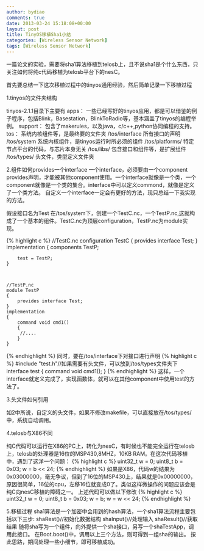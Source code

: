 ```yaml
---
author: bydiao
comments: true
date: 2013-03-24 15:18:08+00:00
layout: post
title: TinyOS移植Sha1小结
categories: [Wireless Sensor Network]
tags: [Wireless Sensor Network]
---
```


一篇论文的实验，需要将sha1算法移植到telosb上，且不说sha1是个什么东西，只关注如何将纯c代码移植为telosb平台下的nesC。

首先要总结一下这次移植过程中的tinyos通用经验，然后简单记录一下移植过程

1.tinyos的文件夹结构

tinyos-2.1.1目录下主要有
apps：
一些已经写好的tinyos应用，都是可以借鉴的例子程序，包括Blink，Basestation，BlinkToRadio等，基本涵盖了tinyos的编程举例。
support：
包含了makerules，以及java，c/c++,python协同编程的支持。
tos：
系统内核组件等，是最终要的文件夹
/tos/interface  所有接口的声明
/tos/system     系统内核组件，是tinyos运行时所必须的组件
/tos/platforms/ 特定节点平台的代码，与芯片本身无关
/tos/libs/      包含接口和组件等，是扩展组件
/tos/types/     头文件，类型定义文件夹

2.组件如何provides一个interface
一个interface，必须要由一个component provides声明，才能被其他component使用。一个interface就像是一个类，一个component就像是一个类的集合。interface中可以定义commond，就像是定义了一个类方法。
自定义一个interface一定会有更好的方法，现只总结一下我实现的方法。

假设接口名为Test
在/tos/system下，创建一个TestC.nc，一个TestP.nc,这就构成了一个基本的组件。TestC.nc为顶层configuration，TestP.nc为module实现。

{% highlight c %}
    //TestC.nc
    configuration TestC
    {
        provides interface Test;
    }
    implementation
    {
        components TestP;

        test = TestP;
    }



    //TestP.nc
    module TestP
    {
        provides interface Test;
    }
    implementation
    {
        command void cmd1()
        {
         //....
        }
    }            
{% endhighlight %}
同时，要在/tos/interface下对接口进行声明
{% highlight c %}
    #include "test.h"//如果需要有头文件，可以放到/tos/types文件夹下
    interface test
    {
        command void cmd1();
    }
{% endhighlight %}
这样，一个interface就定义完成了，实现函数体，就可以在其他component中使用test的方法了。

3.头文件如何引用

如2中所说，自定义的头文件，如果不修改makefile，可以直接放在/tos/types/中，系统自动调用。

4.telosb与X86不同

纯C代码可以运行在X86的PC上，转化为nesC，有时候也不能完全运行在telosb上，telosb的处理器是16位的MSP430,8MHZ，10KB RAM。在这次代码移植中，遇到了这洋一个问题：
{% highlight c %}
    uint32_t w = 0;
    uint8_t b = 0x03;
    w = b << 24;
{% endhighlight %}
如果是X86，代码w的结果为0x03000000，毫无争议，但到了16位的MSP430上，结果就是0x00000000，原因很简单，16位的cpu，左移16位就变成0了。类似这样微操作的问题应该会是纯C向nesC移植的障碍之一。
上述代码可以做以下修改
{% highlight c %}
    uint32_t w = 0;
    uint8_t b = 0x03;
    w = b;
    w = w << 24;
{% endhighlight %}

5.移植过程
sha1算法是一个加密中会用到的hash算法，一个sha1算法流程主要包括以下三步:
shaRest()//初始化数据结构
shaInput()//处理输入
shaResult()//获取结果
随将sha写为一个组件，向外提供一个sha接口，另写一个shaTestApp，调用此接口。
在Boot.boot()中，调用以上三个方法，则可得到一组sha的输出。
按此思路，期间处理一些小细节，即可移植成功。
